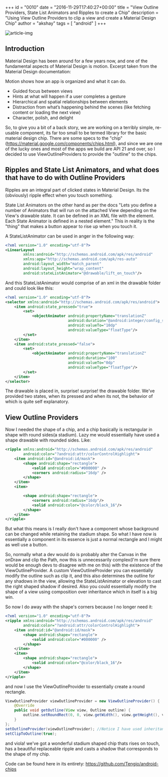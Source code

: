 +++
id = "0010"
date = "2016-11-29T17:40:27+00:00"
title = "View Outline Providers, State List Animators and Ripples to create a Chip"
description = "Using View Outline Providers to clip a view and create a Material Design Chip"
author = "akshay"
tags = [ "android" ]
+++

![article-img](/img/blog/0004/hugo.jpg)

## Introduction

Material Design has been around for a few years now, and one of the fundamental aspects of Material Design is motion. Excerpt taken from the Material Design documentation:

Motion shows how an app is organized and what it can do.
* Guided focus between views
* Hints at what will happen if a user completes a gesture
* Hierarchical and spatial relationships between elements
* Distraction from what’s happening behind the scenes (like fetching content or loading the next view)
* Character, polish, and delight

So, to give you a bit of a back story, we are working on a terribly simple, re-usable component, its far too small to be termed library for the basic material design chip. There are some specs to the "chip" (https://material.google.com/components/chips.html), and since we are one of the lucky ones and most of the apps we build are API 21 and over, so I decided to use ViewOutlineProviders to provide the "outline" to the chips.

## Ripples and State List Animators, and what does that have to do with Outline Providers

Ripples are an integral part of clicked states in Material Design. Its the (obviously) ripple effect when you touch something.

State List Animators on the other hand as per the docs "Lets you define a number of Animators that will run on the attached View depending on the View's drawable state. It can be defined in an XML file with the <selector> element. Each State Animator is defined in a nested <item> element." This in reality is the "thing" that makes a button appear to rise up when you touch it.

A StateListAnimator can be used in anger in the following way:

```xml
<?xml version="1.0" encoding="utf-8"?>
<LinearLayout
        xmlns:android="http://schemas.android.com/apk/res/android"
        xmlns:app="http://schemas.android.com/apk/res-auto"
        android:layout_width="match_parent"
        android:layout_height="wrap_content"
        android:stateListAnimator="@drawable/lift_on_touch"/>
```

And this StateListAnimator would comprise of an xml in the drawable folder and could look like this:

```xml
<?xml version="1.0" encoding="utf-8"?>
<selector xmlns:android="http://schemas.android.com/apk/res/android">
    <item android:state_pressed="true">
        <set>
            <objectAnimator android:propertyName="translationZ"
                            android:duration="@android:integer/config_shortAnimTime"
                            android:valueTo="10dp"
                            android:valueType="floatType"/>
        </set>
    </item>
    <item android:state_pressed="false">
        <set>
            <objectAnimator android:propertyName="translationZ"
                            android:duration="100"
                            android:valueTo="0dp"
                            android:valueType="floatType"/>
        </set>
    </item>
</selector>
```
The drawable is placed in, surprise! surprise! the drawable folder. We've provided two states, when its pressed and when its not, the behavior of which is quite self explanatory.

## View Outline Providers

Now I needed the shape of a chip, and a chip basically is rectangular in shape with round sides(a stadium). Lazy me would essentially have used a shape drawable with rounded sides. Like:

```xml
<ripple xmlns:android="http://schemas.android.com/apk/res/android"
        android:color="?android:attr/colorControlHighlight">
    <item android:id="@android:id/mask">
        <shape android:shape="rectangle">
            <solid android:color="#000000" />
            <corners android:radius="16dp" />
        </shape>
    </item>
    <item>

        <shape android:shape="rectangle">
            <corners android:radius="16dp"/>
            <solid android:color="@color/black_16"/>
        </shape>
    </item>
</ripple>
```
 But what this means is I really don't have a component whose background can be changed while retaining the stadium shape. So what I have now is essentially a component in its essence is just a normal rectangle and I might as well use a button.

 So, normally what a dev would do is probably alter the Canvas in the onDraw and clip the Path, now this is unnecessarily complex(I'm sure there would be enough devs to disagree with me on this) with the existence of the ViewOutlineProvider. A custom ViewOutlineProvider you can essentially modify the outline such as clip it, and this also determines the outline for any shadows in the view, allowing the StateListAnimator or elevation to cast the right shaped shadow if desired. Also you could essentially modify the shape of a view using composition over inheritance which in itself is a big win.

 So now I do away with the shape's corners because I no longer need it:

```xml
<?xml version="1.0" encoding="utf-8"?>
<ripple xmlns:android="http://schemas.android.com/apk/res/android"
        android:color="?android:attr/colorControlHighlight">
    <item android:id="@android:id/mask">
        <shape android:shape="rectangle">
            <solid android:color="#000000" />
        </shape>
    </item>
    <item>
        <shape android:shape="rectangle">
            <solid android:color="@color/black_16"/>
        </shape>
    </item>
</ripple>
```

and now I use the ViewOutlineProvider to essentially create a round rectangle.

```java
ViewOutlineProvider viewOutlineProvider = new ViewOutlineProvider() {
    @Override
    public void getOutline(View view, Outline outline) {
        outline.setRoundRect(0, 0, view.getWidth(), view.getHeight(), view.getHeight() / 2);
    }
};
setOutlineProvider(viewOutlineProvider); //Notice I have used inheritance
setClipToOutline(true);
```
and viola! we've got a wonderful stadium shaped chip thats rises on touch, has a beautiful replaceable ripple and casts a shadow that corresponds to the shape of my chip.

Code can be found here in its entirety: https://github.com/Tengio/android-chips
